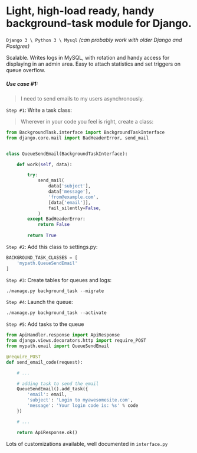# Light, high-load ready, handy background-task module for Django.

`Django 3 \ Python 3 \ Mysql` _(can probably work with older Django and Postgres)_

Scalable. Writes logs in MySQL, with rotation and handy access for displaying in an admin area.
Easy to attach statistics and set triggers on queue overflow.

##### Use case #1:
>I need to send emails to my users asynchronously.

`Step #1`: Write a task class:
>Wherever in your code you feel is right, create a class:
```python
from BackgroundTask.interface import BackgroundTaskInterface
from django.core.mail import BadHeaderError, send_mail


class QueueSendEmail(BackgroundTaskInterface):

    def work(self, data):

        try:
            send_mail(
                data['subject'],
                data['message'],
                'from@example.com',
                [data['email']],
                fail_silently=False,
            )
        except BadHeaderError:
            return False
        
        return True

```

`Step #2`: Add this class to settings.py:
```python
BACKGROUND_TASK_CLASSES = [
    'mypath.QueueSendEmail'
]
```

`Step #3`: Create tables for queues and logs:
```python
./manage.py background_task --migrate
```

`Step #4`: Launch the queue:
```python
./manage.py background_task --activate
```

`Step #5`: Add tasks to the queue
```python
from ApiHandler.response import ApiResponse
from django.views.decorators.http import require_POST
from mypath.email import QueueSendEmail

@require_POST
def send_email_code(request):

    # ...

    # adding task to send the email
    QueueSendEmail().add_task({
        'email': email,
        'subject': 'Login to myawesomesite.com',
        'message': 'Your login code is: %s' % code
    })

    # ...

    return ApiResponse.ok()

```

Lots of customizations available, well documented in `interface.py`
